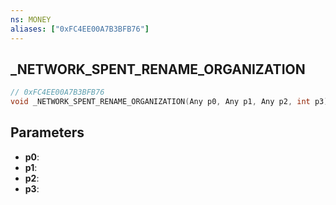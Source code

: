 ```yaml
---
ns: MONEY
aliases: ["0xFC4EE00A7B3BFB76"]
---
```

## _NETWORK_SPENT_RENAME_ORGANIZATION

```c
// 0xFC4EE00A7B3BFB76
void _NETWORK_SPENT_RENAME_ORGANIZATION(Any p0, Any p1, Any p2, int p3);
```

## Parameters
* **p0**: 
* **p1**: 
* **p2**: 
* **p3**: 
